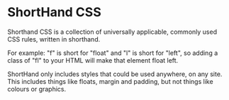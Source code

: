 ShortHand CSS
==========


Shorthand CSS is a collection of universally applicable, commonly used CSS rules, written in shorthand.

For example: "f" is short for "float" and "l" is short for "left", so adding a class of "fl" to your HTML will make that element float left.

ShortHand only includes styles that could be used anywhere, on any site. This includes things like floats, margin and padding, but not things like colours or graphics.

